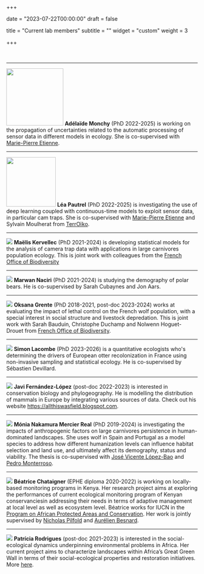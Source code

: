 +++

date = "2023-07-22T00:00:00"
draft = false

title = "Current lab members"
subtitle = ""
widget = "custom"
weight = 3

+++

<br>

<hr> 

<img src="/img/adelaide.jpeg" width="150"> **Adélaïde Monchy** (PhD 2022-2025) is working on the propagation of uncertainties related to the automatic processing of sensor data in different models in ecology. She is co-supervised with [Marie-Pierre Etienne](https://marieetienne.github.io/).

<hr> 

<img src="/img/lea.jpg" width="130"> **Léa Pautrel** (PhD 2022-2025) is investigating the use of deep learning coupled with continuous-time models to exploit sensor data, in particular cam traps. She is co-supervised with [Marie-Pierre Etienne](https://marieetienne.github.io/) and Sylvain Moulherat from [TerrOïko](https://www.terroiko.fr/fr).

<hr> 

![](/img/maelis.jpeg)
**Maëlis Kervellec** (PhD 2021-2024) is developing statistical models for the analysis of camera trap data with applications in large carnivores population ecology. This is joint work with colleagues from the [French Office of Biodiversity](https://ofb.gouv.fr/)

<hr> 

![](/img/marwan.jpg)
**Marwan Naciri** (PhD 2021-2024) is studying the demography of polar bears. He is co-supervised by Sarah Cubaynes and Jon Aars. 

<hr> 

![](/img/oksana.png)
**Oksana Grente** (PhD 2018-2021, post-doc 2023-2024) works at evaluating the impact of lethal control on the French wolf population, with a special interest in social structure and livestock depredation. This is joint work with Sarah Bauduin, Christophe Duchamp and Nolwenn Hoguet-Drouet from [French Office of Biodiversity](https://ofb.gouv.fr/).

<hr> 

![](/img/simon.png)
**Simon Lacombe** (PhD 2023-2026) is a quantitative ecologists who's determining the drivers of European otter recolonization in France using non-invasive sampling and statistical ecology. He is co-supervised by Sébastien Devillard. 

<hr> 

![](/img/javi.png)
**Javi Fernández-López** (post-doc 2022-2023) is interested in conservation biology and phylogeography. He is modelling the distribution of mammals in Europe by integrating various sources of data. Check out his website <https://allthiswasfield.blogspot.com>.

<hr> 

![](/img/monia.jpg)
**Mónia Nakamura Mercier Real** (PhD 2019-2024) is investigating the impacts of anthropogenic factors on large carnivores persistence in human-dominated landscapes. She uses wolf in Spain and Portugal as a model species to address how different humanization levels can influence habitat selection and land use, and ultimately affect its demography, status and viability. The thesis is co-supervised with [José Vicente López-Bao](https://scholar.google.es/citations?user=mWcf6MsAAAAJ&hl=es) and [Pedro Monterroso](https://scholar.google.com/citations?user=2ulB-8QAAAAJ&hl=en).

<hr>

![](/img/bea.jpg)
**Béatrice Chataigner** (EPHE diploma 2020-2022) is working on locally-based monitoring programs in Kenya. Her research project aims at exploring the performances of current ecological monitoring program of Kenyan conservanciesin addressing their needs in terms of adaptive management at local level as well as ecosystem level. Béatrice works for IUCN in the [Program on African Protected Areas and Conservation](https://papaco.org/). Her work is jointly supervised by [Nicholas Pilfold](https://institute.sandiegozoo.org/staff/nicholas-pilfold-phd) and [Aurélien Besnard](https://www.cefe.cnrs.fr/fr/actus/44-french/recherche/bc/bev/291-aurelien-besnard).

<hr> 

![](/img/patricia.jpg) **Patrícia Rodrigues** (post-doc 2021-2023) is interested in the social-ecological dynamics underpinning environmental problems in Africa. Her current project aims to characterize landscapes within Africa’s Great Green Wall in terms of their social-ecological properties and restoration initiatives. More [here]( https://rodriguespatri.wixsite.com/home). 
